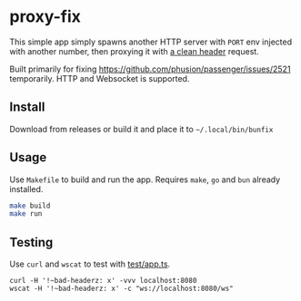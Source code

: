 # proxy-fix

This simple app simply spawns another HTTP server with `PORT` env injected with another number, then proxying it with [a clean header](https://github.com/domcloud/proxy-fix/blob/cb40ba29e5ac592438848b3071f2137ea9b3e0b6/main.go#L132-L140) request.

Built primarily for fixing https://github.com/phusion/passenger/issues/2521 temporarily. HTTP and Websocket is supported.

## Install

Download from releases or build it and place it to `~/.local/bin/bunfix`

## Usage

Use `Makefile` to build and run the app. Requires `make`, `go` and `bun` already installed.

```sh
make build
make run
```

## Testing

Use `curl` and `wscat` to test with [test/app.ts](./test/app.ts).

```
curl -H '!~bad-headerz: x' -vvv localhost:8080
wscat -H '!~bad-headerz: x' -c "ws://localhost:8080/ws"
```
